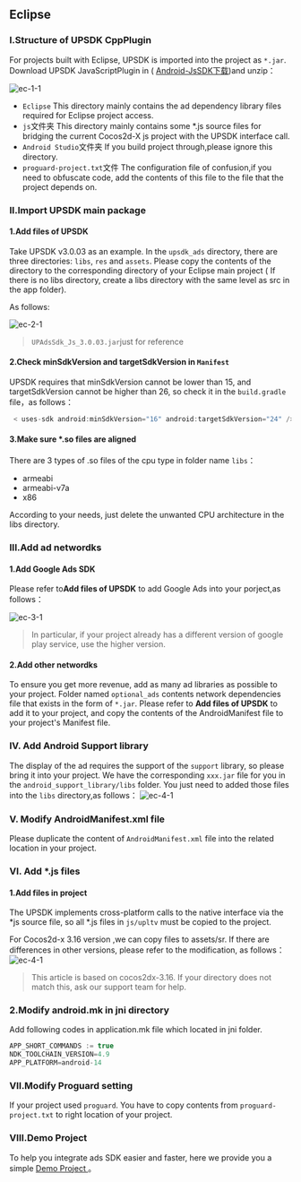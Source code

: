 ## Eclipse

### I.Structure of UPSDK CppPlugin 
For projects built with Eclipse, UPSDK is imported into the project as `*.jar`. Download UPSDK JavaScriptPlugin in ( [Android-JsSDK下载](http://doc.upltv.com/en/master/chapters/chapter09.html "download"))and unzip：

![ec-1-1](http://docc.upltv.com/uploads/201805/5af3e73af0172_5af3e73a.png "ec-1-1")
- `Eclipse`
   This directory mainly contains the ad dependency library files required for Eclipse project access.
- `js`文件夹
	This directory mainly contains some *.js source files for bridging the current Cocos2d-X js project with the UPSDK interface call.
- `Android Studio`文件夹
    If you build project through,please ignore this directory.
- `proguard-project.txt`文件
	The configuration file of confusion,if you need to obfuscate code, add the contents of this file to the file that the project depends on.
	

### II.Import UPSDK main package

#### 1.Add files of UPSDK
Take UPSDK v3.0.03 as an example. In the `upsdk_ads` directory, there are three directories: `libs`, `res` and `assets`. Please copy the contents of the directory to the corresponding directory of your Eclipse main project ( If there is no libs directory, create a libs directory with the same level as src in the app folder).

As follows:

![ec-2-1](http://docc.upltv.com/uploads/201805/5af3e8f29e3c9_5af3e8f2.png "ec-2-1")

> `UPAdsSdk_Js_3.0.03.jar`just for reference

#### 2.Check minSdkVersion and targetSdkVersion in `Manifest`
UPSDK requires that minSdkVersion cannot be lower than 15, and targetSdkVersion cannot be higher than 26, so check it in the `build.gradle` file，as follows：
```groovy
 < uses-sdk android:minSdkVersion="16" android:targetSdkVersion="24" />
```
#### 3.Make sure *.so files are aligned
There are 3 types of .so files of the cpu type in folder name `libs`：
- armeabi
- armeabi-v7a
- x86

According to your needs, just delete the unwanted CPU architecture in the libs directory.

### III.Add ad networdks
#### 1.Add Google Ads SDK

Please refer to**Add files of UPSDK** to add Google Ads into your porject,as follows：

![ec-3-1](http://docc.upltv.com/uploads/201805/5af3ebc528686_5af3ebc5.png "ec-3-1")
> In particular, if your project already has a different version of google play service, use the higher version.


#### 2.Add other networdks
To ensure you get more revenue, add as many ad libraries as possible to your project.
Folder named `optional_ads` contents  network dependencies file that exists in the form of `*.jar`. Please refer to **Add files of UPSDK** to add it to your project, and copy the contents of the AndroidManifest file to your project's Manifest file.


### IV. Add Android Support library 

The display of the ad requires the support of the `support` library, so please bring it into your project. We have the corresponding `xxx.jar` file for you in the `android_support_library/libs` folder. You just need to added those files into the `libs` directory,as follows：
![ec-4-1](http://docc.upltv.com/uploads/201805/5af3e9c639e11_5af3e9c6.png "ec-4-1")

### V. Modify AndroidManifest.xml file
Please duplicate the content of `AndroidManifest.xml` file into the related location in your project.

### Ⅵ. Add *.js files

#### 1.Add files in project
The UPSDK implements cross-platform calls to the native interface via the *js source file, so all *.js files in `js/upltv` must be copied to the project.

For Cocos2d-x 3.16 version ,we can copy files  to assets/sr. If there are differences in other versions, please refer to the modification, as follows：
![ec-4-1](http://docc.upltv.com/uploads/201805/5af3ea86801bf_5af3ea86.png "ec-4-1")
>This article is based on cocos2dx-3.16. If your directory does not match this, ask our support team for help.

### 2.Modify android.mk in jni directory

Add following codes in application.mk file which located in jni folder.
```groovy
APP_SHORT_COMMANDS := true
NDK_TOOLCHAIN_VERSION=4.9
APP_PLATFORM=android-14
```

### Ⅶ.Modify Proguard setting 
If your project used `proguard`.
You have to copy contents from `proguard-project.txt` to right location of your project.

### Ⅷ.Demo Project
To help you integrate ads SDK easier and faster, here we provide you a simple [Demo Project ](https://github.com/AvidlyGit/AdSdkDemo-Studio "Demo工程")。
